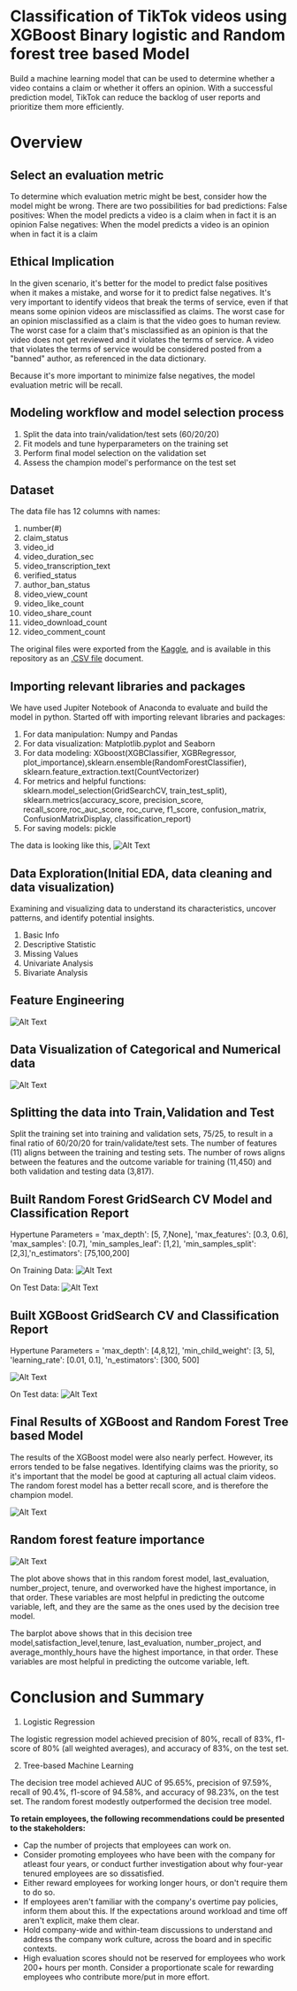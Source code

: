 # Classification of TikTok videos using XGBoost Binary logistic and Random forest tree based Model

Build a machine learning model that can be used to determine whether a video contains a claim or whether it offers an opinion. With a successful prediction model, TikTok can reduce the backlog of user reports and prioritize them more efficiently.

# Overview
## Select an evaluation metric
To determine which evaluation metric might be best, consider how the model might be wrong. There are two possibilities for bad predictions:
False positives: When the model predicts a video is a claim when in fact it is an opinion
False negatives: When the model predicts a video is an opinion when in fact it is a claim

## Ethical Implication
In the given scenario, it's better for the model to predict false positives when it makes a mistake, and worse for it to predict false negatives. It's very important to identify videos that break the terms of service, even if that means some opinion videos are misclassified as claims. The worst case for an opinion misclassified as a claim is that the video goes to human review. The worst case for a claim that's misclassified as an opinion is that the video does not get reviewed and it violates the terms of service. A video that violates the terms of service would be considered posted from a "banned" author, as referenced in the data dictionary.

Because it's more important to minimize false negatives, the model evaluation metric will be recall.

## Modeling workflow and model selection process
1. Split the data into train/validation/test sets (60/20/20)
2. Fit models and tune hyperparameters on the training set
3. Perform final model selection on the validation set
4. Assess the champion model's performance on the test set

## Dataset 
The data file has 12 columns with names:
1. number(#)
2. claim_status
3. video_id 
4. video_duration_sec
5. video_transcription_text 
6. verified_status  
7. author_ban_status     
8. video_view_count          
9. video_like_count
10. video_share_count
11. video_download_count 
12. video_comment_count  

The original files were exported from the [Kaggle](https://www.kaggle.com/datasets/yakhyojon/tiktok), and is available in this repository as an [.CSV file](https://github.com/mrunalibharshankar/Classification-using-ML/blob/33a081569f338ea40466af7aabdb4c4e5ddb76ad/tiktok_dataset.csv) document.


## Importing relevant libraries and packages
We have used Jupiter Notebook of Anaconda to evaluate and build the model in python. Started off with importing relevant libraries and packages:
1. For data manipulation: Numpy and Pandas
2. For data visualization: Matplotlib.pyplot and Seaborn
3. For data modeling: XGboost(XGBClassifier, XGBRegressor, plot_importance),sklearn.ensemble(RandomForestClassifier), sklearn.feature_extraction.text(CountVectorizer)
4. For metrics and helpful functions: sklearn.model_selection(GridSearchCV, train_test_split), sklearn.metrics(accuracy_score, precision_score, recall_score,roc_auc_score, roc_curve, f1_score, confusion_matrix, ConfusionMatrixDisplay, classification_report)
5. For saving models: pickle

The data is looking like this,
![Alt Text](https://github.com/mrunalibharshankar/Classification-using-ML/blob/99494574f8239b83aea1bee4e9dc939c4a889027/Data.png)

## Data Exploration(Initial EDA, data cleaning and data visualization)
Examining and visualizing data to understand its characteristics, uncover patterns, and identify potential insights.
1. Basic Info
2. Descriptive Statistic
3. Missing Values
4. Univariate Analysis
5. Bivariate Analysis

## Feature Engineering


![Alt Text](https://github.com/mrunalibharshankar/Classification-using-ML/blob/99494574f8239b83aea1bee4e9dc939c4a889027/FE_vectorisation.png)

## Data Visualization of Categorical and Numerical data

![Alt Text](https://github.com/mrunalibharshankar/Classification-using-ML/blob/99494574f8239b83aea1bee4e9dc939c4a889027/Viz_after_conversion.png)

## Splitting the data into Train,Validation and Test
Split the training set into training and validation sets, 75/25, to result in a final ratio of 60/20/20 for train/validate/test sets.
The number of features (11) aligns between the training and testing sets.
The number of rows aligns between the features and the outcome variable for training (11,450) and both validation and testing data (3,817).

## Built Random Forest GridSearch CV Model and Classification Report

Hypertune Parameters = 'max_depth': [5, 7,None], 'max_features': [0.3, 0.6], 'max_samples': [0.7], 'min_samples_leaf': [1,2], 'min_samples_split': [2,3],'n_estimators': [75,100,200]
             
On Training Data:
![Alt Text](https://github.com/mrunalibharshankar/Classification-using-ML/blob/99494574f8239b83aea1bee4e9dc939c4a889027/RF_Val.png)


On Test Data: 
![Alt Text](https://github.com/mrunalibharshankar/Classification-using-ML/blob/99494574f8239b83aea1bee4e9dc939c4a889027/RF_test.png)


## Built XGBoost GridSearch CV and Classification Report

Hypertune Parameters = 'max_depth': [4,8,12], 'min_child_weight': [3, 5], 'learning_rate': [0.01, 0.1], 'n_estimators': [300, 500]

![Alt Text](https://github.com/mrunalibharshankar/Classification-using-ML/blob/99494574f8239b83aea1bee4e9dc939c4a889027/XGB_Val.png)
             

On Test data:
![Alt Text](https://github.com/mrunalibharshankar/Classification-using-ML/blob/99494574f8239b83aea1bee4e9dc939c4a889027/XGB_test.png)


## Final Results of XGBoost and Random Forest Tree based Model

The results of the XGBoost model were also nearly perfect. However, its errors tended to be false negatives. Identifying claims was the priority, so it's important that the model be good at capturing all actual claim videos. The random forest model has a better recall score, and is therefore the champion model.

![Alt Text](https://github.com/mrunalibharshankar/Classification-using-ML/blob/99494574f8239b83aea1bee4e9dc939c4a889027/Results.png)

## Random forest feature importance
![Alt Text](https://github.com/mrunalibharshankar/Classification-using-ML/blob/99494574f8239b83aea1bee4e9dc939c4a889027/FI.png)

The plot above shows that in this random forest model, last_evaluation, number_project, tenure, and overworked have the highest importance, in that order. These variables are most helpful in predicting the outcome variable, left, and they are the same as the ones used by the decision tree model.



The barplot above shows that in this decision tree model,satisfaction_level,tenure, last_evaluation, number_project, and average_monthly_hours have the highest importance, in that order. These variables are most helpful in predicting the outcome variable, left.

# Conclusion and Summary

1. Logistic Regression

The logistic regression model achieved precision of 80%, recall of 83%, f1-score of 80% (all weighted averages), and accuracy of 83%, on the test set.

2. Tree-based Machine Learning

The decision tree model achieved AUC of 95.65%, precision of 97.59%, recall of 90.4%, f1-score of 94.58%, and accuracy of 98.23%, on the test set. The random forest modestly outperformed the decision tree model.

**To retain employees, the following recommendations could be presented to the stakeholders:**
- Cap the number of projects that employees can work on.
- Consider promoting employees who have been with the company for atleast four years, or conduct further investigation about why four-year tenured employees are so dissatisfied.
- Either reward employees for working longer hours, or don't require them to do so.
- If employees aren't familiar with the company's overtime pay policies, inform them about this. If the expectations around workload and time off aren't explicit, make them clear.
- Hold company-wide and within-team discussions to understand and address the company work culture, across the board and in specific contexts.
- High evaluation scores should not be reserved for employees who work 200+ hours per month. Consider a proportionate scale for rewarding employees who contribute more/put in more 
  effort.


  















